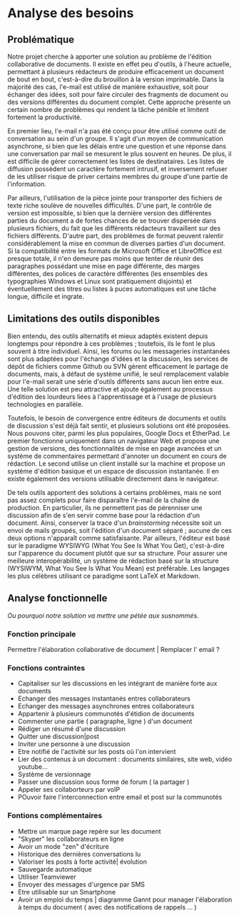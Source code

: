 # Analyse des besoins

## Problématique

Notre projet cherche à apporter une solution au problème de l'édition collaborative de documents. Il existe en effet peu d'outils, à l'heure actuelle, permettant à plusieurs rédacteurs de produire efficacement un document de bout en bout, c'est-à-dire du brouillon à la version imprimable. Dans la majorité des cas, l'e-mail est utilisé de manière exhaustive, soit pour échanger des idées, soit pour faire circuler des fragments de document ou des versions différentes du document complet. Cette approche présente un certain nombre de problèmes qui rendent la tâche pénible et limitent fortement la productivité.

En premier lieu, l'e-mail n'a pas été conçu pour être utilisé comme outil de conversation au sein d'un groupe. Il s'agit d'un moyen de communication asynchrone, si bien que les délais entre une question et une réponse dans une conversation par mail se mesurent le plus souvent en heures. De plus, il est difficile de gérer correctement les listes de destinataires. Les listes de diffusion possèdent un caractère fortement intrusif, et inversement refuser de les utiliser risque de priver certains membres du groupe d'une partie de l'information.

Par ailleurs, l'utilisation de la pièce jointe pour transporter des fichiers de texte riche soulève de nouvelles difficultés. D'une part, le contrôle de version est impossible, si bien que la dernière version des différentes parties du document a de fortes chances de se trouver dispersée dans plusieurs fichiers, du fait que les différents rédacteurs travaillent sur des fichiers différents. D'autre part, des problèmes de format peuvent ralentir considérablement la mise en commun de diverses parties d'un document. Si la compatibilité entre les formats de Microsoft Office et LibreOffice est presque totale, il n'en demeure pas moins que tenter de réunir des paragraphes possédant une mise en page différente, des marges différentes, des polices de caractère différentes (les ensembles des typographies Windows et Linux sont pratiquement disjoints) et éventuellement des titres ou listes à puces automatiques est une tâche longue, difficile et ingrate.

## Limitations des outils disponibles

Bien entendu, des outils alternatifs et mieux adaptés existent depuis longtemps pour répondre à ces problèmes ; toutefois, ils le font le plus souvent à titre individuel. Ainsi, les forums ou les messageries instantanées sont plus adaptées pour l'échange d'idées et la discussion, les services de dépôt de fichiers comme Github ou SVN gèrent efficacement le partage de documents, mais, à défaut de système unifié, le seul remplacement valable pour l'e-mail serait une série d'outils différents sans aucun lien entre eux. Une telle solution est peu attractive et ajoute également au processus d'édition des lourdeurs liées à l'apprentissage et à l'usage de plusieurs technologies en parallèle.

Toutefois, le besoin de convergence entre éditeurs de documents et outils de discussion s'est déjà fait sentir, et plusieurs solutions ont été proposées. Nous pouvons citer, parmi les plus populaires, Google Docs et EtherPad. Le premier fonctionne uniquement dans un navigateur Web et propose une gestion de versions, des fonctionnalités de mise en page avancées et un système de commentaires permettant d'annoter un document en cours de rédaction. Le second utilise un client installé sur la machine et propose un système d'édition basique et un espace de discussion instantanée. Il en existe également des versions utilisable directement dans le navigateur.

De tels outils apportent des solutions à certains problèmes, mais ne sont pas assez complets pour faire disparaître l'e-mail de la chaîne de production. En particulier, ils ne permettent pas de pérenniser une discussion afin de s'en servir comme base pour la rédaction d'un document. Ainsi, conserver la trace d'un *brainstorming* nécessite soit un envoi de mails groupés, soit l'édition d'un document séparé ; aucune de ces deux options n'apparaît comme satisfaisante. Par ailleurs, l'éditeur est basé sur le paradigme WYSIWYG (What You See Is What You Get), c'est-à-dire sur l'apparence du document plutôt que sur sa structure. Pour assurer une meilleure interopérabilité, un système de rédaction basé sur la structure (WYSIWYM, What You See Is What You Mean) est préférable. Les langages les plus célèbres utilisant ce paradigme sont LaTeX et Markdown.

## Analyse fonctionnelle

*Ou pourquoi notre solution va mettre une pétée aux susnommés.*

### Fonction principale 
Permettre l'élaboration collaborative de document | Remplacer l' email ?

### Fonctions contraintes 

* Capitaliser sur les discussions en les intégrant de manière forte aux documents
* Echanger des messages instantanés entres collaborateurs
* Echanger des messages asynchrones entres collaborateurs
* Appartenir à plusieurs communotés d'étidion de documents
* Commenter une partie ( paragraphe, ligne ) d'un document
* Rédiger un résumé d'une discussion
* Quitter une discussion|post
* Inviter une personne à une discussion
* Etre notifié de l'activité sur les posts où l'on intervient
* Lier des contenus à un document : documents similaires, site web, vidéo youtube...
* Système de versionnage 
* Passer une discussion sous forme de forum ( la partager )
* Appeler ses collaborteurs par voIP
* POuvoir faire l'interconnection entre email et post sur la communotés


### Fontions complémentaires 

* Mettre un marque page repère sur les document
* "Skyper" les collaborateurs en ligne
* Avoir un mode "zen" d'écriture
* Historique des dernières conversations lu
* Valoriser les posts à forte activité| évolution
* Sauvegarde automatique 
* Utiliser Teamviewer
* Envoyer des messages d'urgence par SMS
* Etre utilisable sur un Smartphone
* Avoir un emploi du temps | diagramme Gannt pour manager l'élaboration à temps du document ( avec des notifications de rappels ... )
